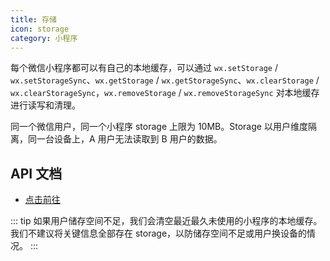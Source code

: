 ```yaml
---
title: 存储
icon: storage
category: 小程序
---
```


每个微信小程序都可以有自己的本地缓存，可以通过 `wx.setStorage` / `wx.setStorageSync`、`wx.getStorage` / `wx.getStorageSync`、`wx.clearStorage` / `wx.clearStorageSync`，`wx.removeStorage` / `wx.removeStorageSync` 对本地缓存进行读写和清理。

同一个微信用户，同一个小程序 storage 上限为 10MB。Storage 以用户维度隔离，同一台设备上，A 用户无法读取到 B 用户的数据。

<!-- more -->

## API 文档

- [点击前往](../service/api/storage.md)

::: tip
如果用户储存空间不足，我们会清空最近最久未使用的小程序的本地缓存。我们不建议将关键信息全部存在 storage，以防储存空间不足或用户换设备的情况。
:::
